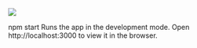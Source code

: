
<img src="/public/img.png">

npm start
Runs the app in the development mode.
Open http://localhost:3000 to view it in the browser.
